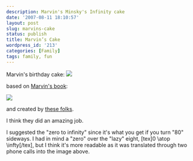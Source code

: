 ```yaml
---
description: Marvin's Minsky's Infinity cake
date: '2007-08-11 18:10:57'
layout: post
slug: marvins-cake
status: publish
title: Marvin’s Cake
wordpress_id: '213'
categories: [Family]
tags: family, fun
---
```


Marvin's birthday cake:
![](http://images.osteele.com/2007/marvin-cake.jpg)

<!-- more -->

based on [Marvin's book](http://www.amazon.com/Emotion-Machine-Commonsense-Artificial-Intelligence/dp/0743276639):

[![](http://images.osteele.com/2007/emotion-machine.jpg)](http://www.amazon.com/Emotion-Machine-Commonsense-Artificial-Intelligence/dp/0743276639)

and created by [these folks](http://www.partyfavorsbrookline.com/).

I think they did an amazing job.

I suggested the "zero to infinity" since it's what you get if you turn "80" sideways.  I had in mind a "zero" over the "lazy" eight, [tex]0 \atop \infty[/tex], but I think it's more readable as it was translated through two phone calls into the image above.

